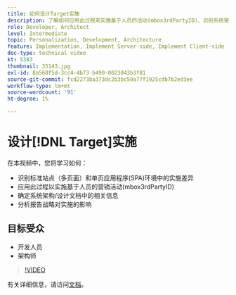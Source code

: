 ```yaml
---
title: 如何设计Target实施
description: 了解如何应用此过程来实施基于人员的活动(mbox3rdPartyID)、识别系统架构/设计文档中的相关信息，以及分析报告策略以了解实施影响。
role: Developer, Architect
level: Intermediate
topic: Personalization, Development, Architecture
feature: Implementation, Implement Server-side, Implement Client-side
doc-type: technical video
kt: 5383
thumbnail: 35143.jpg
exl-id: 8a568f5d-3cc4-4b73-b490-0023043b3f81
source-git-commit: fcd2273ba373dc2b3bc59a77f1925cdb7b2ed3ee
workflow-type: tm+mt
source-wordcount: '91'
ht-degree: 1%

---
```


# 设计[!DNL Target]实施

在本视频中，您将学习如何：

* 识别标准站点（多页面）和单页应用程序(SPA)环境中的实施差异
* 应用此过程以实施基于人员的营销活动(mbox3rdPartyID)
* 确定系统架构/设计文档中的相关信息
* 分析报告战略对实施的影响

## 目标受众

* 开发人员
* 架构师

>[!VIDEO](https://video.tv.adobe.com/v/35143/?quality=12)

有关详细信息，请访问[文档](https://experienceleague.adobe.com/docs/target/using/implement-target/implementing-target.html?lang=en)。
